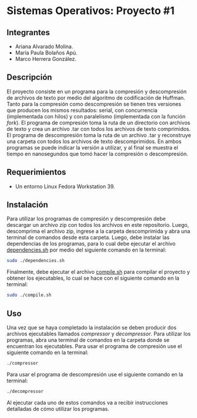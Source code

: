 # Sistemas Operativos: Proyecto #1

## Integrantes
- Ariana Alvarado Molina.
- María Paula Bolaños Apú.
- Marco Herrera González.

## Descripción

El proyecto consiste en un programa para la compresión y descompresión de archivos de texto por medio del algoritmo de codificación
de Huffman. Tanto para la compresión como descompresión se tienen tres versiones que producen los mismos resultados: serial, con concurrencia (implementada con hilos) y con paralelismo (implementada con la función *fork*). El programa de compresión toma la ruta de un directorio con archivos de texto y crea un archivo .tar con todos los archivos de texto comprimidos. El programa de descompresión toma la ruta de un archivo .tar y reconstruye una carpeta con todos los archivos de texto descomprimidos. En ambos programas se puede indicar la versión a utilizar, y al final se muestra el tiempo en nanosegundos que tomó hacer la compresión o descompresión.

## Requerimientos

- Un entorno Linux Fedora Workstation 39.

## Instalación

Para utilizar los programas de compresión y descompresión debe descargar un archivo zip con todos los archivos en este repositorio.
Luego, descomprima el archivo zip, ingrese a la carpeta descomprimida y abra una terminal de comandos desde esta carpeta.
Luego, debe instalar las dependencias de los programas, para lo cual debe ejecutar el archivo [dependencies.sh](dependencies.sh) por
medio del siguiente comando en la terminal:

```bash
sudo ./dependencies.sh
```

Finalmente, debe ejecutar el archivo [compile.sh](compile.sh) para compilar el proyecto y obtener los ejecutables, lo cual se hace con el siguiente comando en la terminal:

```bash
sudo ./compile.sh
```
## Uso

Una vez que se haya completado la instalación se deben producir dos archivos ejecutables llamados *compressor* y *decompressor*. Para utilizar los programas, abra una
terminal de comandos en la carpeta donde se encuentran los ejecutables. Para usar el programa de compresión use el siguiente comando en la terminal:

```bash
./compressor
```
Para usar el programa de descompresión use el siguiente comando en la terminal:

```bash
./decompressor
```

Al ejecutar cada uno de estos comandos va a recibir instrucciones detalladas de cómo utilizar los programas.


